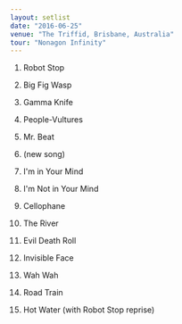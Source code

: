 ```yaml
---
layout: setlist
date: "2016-06-25"
venue: "The Triffid, Brisbane, Australia"
tour: "Nonagon Infinity"
---
```



 1. Robot Stop

 2. Big Fig Wasp

 3. Gamma Knife

 4. People-Vultures

 5. Mr. Beat

 6. (new song)

 7. I'm in Your Mind

 8. I'm Not in Your Mind

 9. Cellophane

10. The River

11. Evil Death Roll

12. Invisible Face

13. Wah Wah

14. Road Train

15. Hot Water
    (with Robot Stop reprise)


